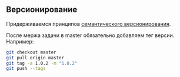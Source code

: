 ## Версионирование

Придерживаемся принципов [семантического версионирования](https://semver.org/lang/ru/).

После мержа задачи в master обязательно добавляем тег версии. Например:
```bash
git checkout master
git pull origin master
git tag -a 1.0.2 -m "1.0.2"
git push --tags
```
